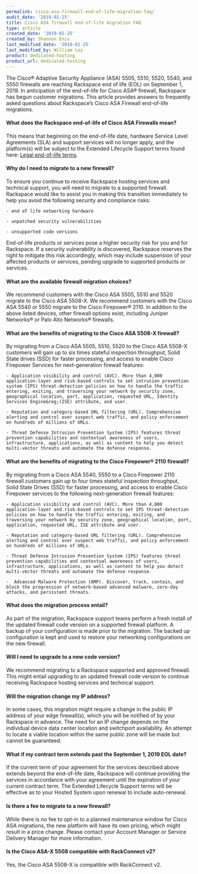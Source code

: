 ```yaml
---
permalink: cisco-asa-firewall-end-of-life-migration-faq/
audit_date: '2019-01-25'
title: Cisco ASA firewall end-of-life migration FAQ
type: article
created_date: '2019-01-25'
created_by: Shannon Enix
last_modified_date: '2019-01-25'
last_modified_by: William Loy
product: dedicated-hosting
product_url: dedicated-hosting
---
```


The Cisco&reg; Adaptive Security Appliance (ASA) 5505, 5510, 5520, 5540, and 5550 firewalls are reaching Rackspace end of life (EOL) on September 1, 2019. In anticipation of the end-of-life for Cisco ASA&reg; firewall, Rackspace has begun customer migrations. This article provides answers to frequently asked questions about Rackspace’s Cisco ASA Firewall end-of-life migrations.

#### What does the Rackspace end-of-life of Cisco ASA Firewalls mean?

This means that beginning on the end-of-life date, hardware Service Level Agreements (SLA) and support services will no longer apply, and the platform(s) will be subject to the Extended Lifecycle Support terms found here: [Legal end-of-life terms](https://www.rackspace.com/information/legal/eolterms.).


#### Why do I need to migrate to a new firewall?

To ensure you continue to receive Rackspace hosting services and technical support, you will need to migrate to a supported firewall. Rackspace would like to assist you in making this transition immediately to help you avoid the following security and compliance risks:

    - end of life networking hardware

    - unpatched security vulnerabilities

    - unsupported code versions

End-of-life products or services pose a higher security risk for you and for Rackspace. If a security vulnerability is discovered, Rackspace reserves the right to mitigate this risk accordingly, which may include suspension of your affected products or services, pending upgrade to supported products or services.

#### What are the available firewall migration choices?

We recommend customers with the Cisco ASA 5505, 5510 and 5520 migrate to the Cisco ASA 5508-X. We recommend customers with the Cisco ASA 5540 or 5550 migrate to the Cisco Firepower&reg; 2110. In addition to the above listed devices, other firewall options exist, including Juniper Networks&reg; or Palo Alto Networks&reg; firewalls.

#### What are the benefits of migrating to the Cisco ASA 5508-X firewall?

By migrating from a Cisco ASA 5505, 5510, 5520 to the Cisco ASA 5508-X customers will gain up to six times stateful inspection throughput, Solid State drives (SSD) for faster processing, and access to enable Cisco Firepower Services for next-generation firewall features:

    - Application visibility and control (AVC). More than 4,000 application-layer and risk-based controls to set intrusion prevention system (IPS) threat-detection policies on how to handle the traffic entering, exiting, and traversing your network by security zone, geographical location, port, application, requested URL, Identity Services Engine&reg;(ISE) attribute, and user.

    - Reputation and category-based URL filtering (URL). Comprehensive alerting and control over suspect web traffic, and policy enforcement on hundreds of millions of URLs.

    - Threat Defense Intrusion Prevention System (IPS) features threat prevention capabilities and contextual awareness of users, infrastructure, applications, as well as content to help you detect multi-vector threats and automate the defense response.

#### What are the benefits of migrating to the Cisco Firepower&reg; 2110 firewall?

By migrating from a Cisco ASA 5540, 5550 to a Cisco Firepower 2110 firewall customers gain up to four times stateful inspection throughput, Solid State Drives (SSD) for faster processing, and access to enable Cisco Firepower services to the following next-generation firewall features:

    - Application visibility and control (AVC). More than 4,000 application-layer and risk-based controls to set IPS threat-detection policies on how to handle the traffic entering, exiting, and traversing your network by security zone, geographical location, port, application, requested URL, ISE attribute and user.

    - Reputation and category-based URL filtering (URL). Comprehensive alerting and control over suspect web traffic, and policy enforcement on hundreds of millions of URLs.

    - Threat Defense Intrusion Prevention System (IPS) features threat prevention capabilities and contextual awareness of users, infrastructure, applications, as well as content to help you detect multi-vector threats and automate the defense response.

    -  Advanced Malware Protection (AMP). Discover, track, contain, and block the progression of network-based advanced malware, zero-day attacks, and persistent threats.

#### What does the migration process entail?

As part of the migration, Rackspace support teams perform a fresh install of the updated firewall code version on a supported firewall platform. A backup of your configuration is made prior to the migration. The backed up configuration is kept and used to restore your networking configurations on the new firewall.

#### Will I need to upgrade to a new code version?

We recommend migrating to a Rackspace supported and approved firewall. This might entail upgrading to an updated firewall code version to continue receiving Rackspace hosting services and technical support.

#### Will the migration change my IP address?

In some cases, this migration might require a change in the public IP address of your edge firewall(s), which you will be notified of by your Rackspace in advance. The need for an IP change depends on the individual device data center location and switchport availability. An attempt to locate a viable location within the same public zone will be made but cannot be guaranteed.

#### What if my contract term extends past the September 1, 2019 EOL date?

If the current term of your agreement for the services described above extends beyond the end-of-life date, Rackspace will continue providing the services in accordance with your agreement until the expiration of your current contract term. The Extended Lifecycle Support terms will be effective as to your Hosted System upon renewal to include auto-renewal.

#### Is there a fee to migrate to a new firewall?

While there is no fee to opt-in to a planned maintenance window for Cisco ASA migrations, the new platform will have its own pricing, which might result in a price change. Please contact your Account Manager or Service Delivery Manager for more information.

#### Is the Cisco ASA-X 5508 compatible with RackConnect v2?

Yes, the Cisco ASA 5508-X is compatible with RackConnect v2. 
